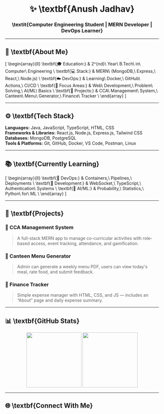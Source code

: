 <!-- studentanush/README.md -->

<h1 align="center">✨ \textbf{Anush Jadhav}</h1>
<h3 align="center">\textit{Computer Engineering Student | MERN Developer | DevOps Learner}</h3>

---

## 🧭 \textbf{About Me}

\[
\begin{array}{ll}
\textbf{🎓 Education:} & 2^{nd}\ Year\ B.Tech\ in\ Computer\ Engineering \\
\textbf{💻 Stack:} & MERN\ (MongoDB,\ Express,\ React,\ Node.js) \\
\textbf{☁️ DevOps:} & Learning\ Docker,\ GitHub\ Actions,\ CI/CD \\
\textbf{🧠 Focus Areas:} & Web\ Development,\ Problem\ Solving,\ AI/ML\ Basics \\
\textbf{🚀 Projects:} & CCA\ Management\ System,\ Canteen\ Menu\ Generator,\ Finance\ Tracker \\
\end{array}
\]

---

## ⚙️ \textbf{Tech Stack}

**Languages:** Java, JavaScript, TypeScript, HTML, CSS  
**Frameworks & Libraries:** React.js, Node.js, Express.js, Tailwind CSS  
**Databases:** MongoDB, PostgreSQL  
**Tools & Platforms:** Git, GitHub, Docker, VS Code, Postman, Linux  

---

## 📚 \textbf{Currently Learning}

\[
\begin{array}{ll}
\textbf{🔹 DevOps:} & Containers,\ Pipelines,\ Deployments \\
\textbf{🔹 Development:} & WebSocket,\ TypeScript,\ Authentication\ Systems \\
\textbf{🔹 AI/ML:} & Probability,\ Statistics,\ Python\ for\ ML \\
\end{array}
\]

---

## 🚧 \textbf{Projects}

### 🔹 CCA Management System  
> A full-stack MERN app to manage co-curricular activities with role-based access, event tracking, attendance, and gamification.

### 🔹 Canteen Menu Generator  
> Admin can generate a weekly menu PDF, users can view today's meal, rate food, and submit feedback.

### 🔹 Finance Tracker  
> Simple expense manager with HTML, CSS, and JS — includes an “About” page and daily expense summary.

---

## 📊 \textbf{GitHub Stats}

<p align="center">
  <img src="https://github-readme-stats.vercel.app/api?username=studentanush&show_icons=true&theme=tokyonight" height="180em"/>
  <img src="https://github-readme-stats.vercel.app/api/top-langs/?username=studentanush&layout=compact&theme=tokyonight" height="180em"/>
</p>

---

## 🌐 \textbf{Connect With Me}

<p align="center">
  <a href="https://g

